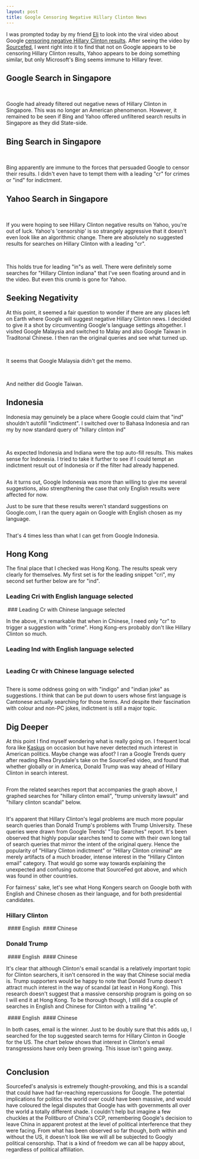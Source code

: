 ```yaml
---
layout: post
title: Google Censoring Negative Hillary Clinton News
---
```

I was prompted today by my friend [Eli](https://twitter.com/5le) to look into the viral video about Google [censoring negative Hillary Clinton results](https://www.youtube.com/watch?v=PFxFRqNmXKg). After seeing the video by [Sourcefed](https://www.facebook.com/SourceFedNews/), I went right into it to find that not on Google appears to be censoring Hillary Clinton results, Yahoo appears to be doing something similar, but only Microsoft's Bing seems immune to Hillary fever.

## Google Search in Singapore

<img src ="/images/sg-hillary-clinton-ind.png" alt="" class="img-rounded img-responsive">

<img src ="/images/sg-hillary-clinton-cri.png" alt="" class="img-rounded img-responsive">

Google had already filtered out negative news of Hillary Clinton in Singapore. This was no longer an American phenomenon. However, it remained to be seen if Bing and Yahoo offered unfiltered search results in Singapore as they did State-side.

## Bing Search in Singapore

<img src ="/images/sg-hillary-clinton-b.png" alt="" class="img-rounded img-responsive">

<img src ="/images/sg-hillary-clinton-c-b.png" alt="" class="img-rounded img-responsive">

Bing apparently are immune to the forces that persuaded Google to censor their results. I didn't even have to tempt them with a leading "cr" for crimes or "ind" for indictment.

## Yahoo Search in Singapore

<img src ="/images/sg-hillary-clinton-c-y.png" alt="" class="img-rounded img-responsive">

<img src ="/images/sg-hillary-clinton-cr-y.png" alt="" class="img-rounded img-responsive">

If you were hoping to see Hillary Clinton negative results on Yahoo, you're out of luck. Yahoo's 'censorship' is so strangely aggressive that it doesn't even look like an algorithmic change. There are absolutely no suggested results for searches on Hillary Clinton with a leading "cr".

<img src ="/images/sg-hillary-clinton-i-y.png" alt="" class="img-rounded img-responsive">

<img src ="/images/sg-hillary-clinton-in-y.png" alt="" class="img-rounded img-responsive">

This holds true for leading "in"s as well. There were definitely some searches for "Hillary Clinton indiana" that I've seen floating around and in the video. But even this crumb is gone for Yahoo.

## Seeking Negativity

At this point, it seemed a fair question to wonder if there are any places left on Earth where Google will suggest negative Hillary Clinton news. I decided to give it a shot by circumventing Google's language settings altogether. I visited Google Malaysia and switched to Malay and also Google Taiwan in Traditonal Chinese. I then ran the original queries and see what turned up.

<img src ="/images/my-hillary-clinton-cri.png" alt="" class="img-rounded img-responsive">

<img src ="/images/my-hillary-clinton-ind.png" alt="" class="img-rounded img-responsive">

It seems that Google Malaysia didn't get the memo.

<img src ="/images/tw-hillary-clinton-cri.png" alt="" class="img-rounded img-responsive">

<img src ="/images/tw-hillary-clinton-ind.png" alt="" class="img-rounded img-responsive">

And neither did Google Taiwan.

## Indonesia

Indonesia may genuinely be a place where Google could claim that "ind" shouldn't autofill "indictment". I switched over to Bahasa Indonesia and ran my by now standard query of "hillary clinton ind"

<img src ="/images/id-hillary-clinton-ind-id.png" alt="" class="img-rounded img-responsive">

<img src ="/images/id-hillary-clinton-indi-id.png" alt="" class="img-rounded img-responsive">

As expected Indonesia and Indiana were the top auto-fill results. This makes sense for Indonesia. I tried to take it further to see if I could tempt an indictment result out of Indonesia or if the filter had already happened.

<img src ="/images/id-hillary-clinton-indic-id.png" alt="" class="img-rounded img-responsive">

As it turns out, Google Indonesia was more than willing to give me several suggestions, also strengthening the case that only English results were affected for now.

Just to be sure that these results weren't standard suggestions on Google.com, I ran the query again on Google with English chosen as my language.

<img src ="/images/us-hillary-clinton-indic-en.png" alt="" class="img-rounded img-responsive">

That's 4 times less than what I can get from Google Indonesia.

## Hong Kong

The final place that I checked was Hong Kong. The results speak very clearly for themselves. My first set is for the leading snippet "cri", my second set further below are for "ind".

### Leading Cri with English language selected
<img src ="/images/hk-hillary-clinton-cri-en.png" alt="" class="img-rounded img-responsive">
### Leading Cr with Chinese language selected
<img src ="/images/hk-hillary-clinton-cr-cn.png" alt="" class="img-rounded img-responsive">

In the above, it's remarkable that when in Chinese, I need only "cr" to trigger a suggestion with "crime". Hong Kong-ers probably don't like Hillary Clinton so much.

### Leading Ind with English language selected
<img src ="/images/hk-hillary-clinton-ind-en.png" alt="" class="img-rounded img-responsive">

### Leading Cr with Chinese language selected
<img src ="/images/hk-hillary-clinton-ind-cn.png" alt="" class="img-rounded img-responsive">

There is some oddness going on with "indigo" and "indian joke" as suggestions. I think that can be put down to users whose first language is Cantonese actually searching for those terms. And despite their fascination with colour and non-PC jokes, indictment is still a major topic.

## Dig Deeper

At this point I find myself wondering what is really going on. I frequent local fora like [Kaskus](http://www.demystifyasia.com/kaskus-indonesias-largest-online-forum/) on occasion but have never detected much interest in American politics. Maybe change was afoot? I ran a Google Trends query after reading Rhea Drysdale's take on the SourceFed video, and found that whether globally or in America, Donald Trump was way ahead of Hillary Clinton in search interest.

<img src ="/images/ww-trump-clinton.png" alt="" class="img-rounded img-responsive">

From the related searches report that accompanies the graph above, I graphed searches for "hillary clinton email", "trump university lawsuit" and "hillary clinton scandal" below.

<img src ="/images/ww-trump-clinton-scandals.png" alt="" class="img-rounded img-responsive">

It's apparent that Hillary Clinton's legal problems are much more popular search queries than Donald Trump's problems with Trump University. These queries were drawn from Google Trends' "Top Searches" report. It's been observed that highly popular searches tend to come with their own long tail of search queries that mirror the intent of the original query. Hence the popularity of "Hillary Clinton indictment" or "Hillary Clinton criminal" are merely artifacts of a much broader, intense interest in the "Hillary Clinton email" category. That would go some way towards explaining the unexpected and confusing outcome that SourceFed got above, and which was found in other countries.

For fairness' sake, let's see what Hong Kongers search on Google both with English and Chinese chosen as their language, and for both presidential candidates.

### Hillary Clinton

<img src ="/images/hk-hillary-clinton-en.png" alt="" class="img-rounded img-responsive">
#### English

<img src ="/images/hk-hillary-clinton-cn.png" alt="" class="img-rounded img-responsive">
#### Chinese

### Donald Trump

<img src ="/images/hk-donald-trump-cn.png" alt="" class="img-rounded img-responsive">
#### English

<img src ="/images/hk-donald-trump-en.png" alt="" class="img-rounded img-responsive">
#### Chinese

It's clear that although Clinton's email scandal is a relatively important topic for Clinton searchers, it isn't censored in the way that Chinese social media is. Trump supporters would be happy to note that Donald Trump doesn't attract much interest in the way of scandal (at least in Hong Kong). This research doesn't suggest that a massive censorship program is going on so I will end it at Hong Kong. To be thorough though, I still did a couple of searches in English and Chinese for Clinton with a trailing "e".

<img src ="/images/hk-hillary-clinton-e-en.png" alt="" class="img-rounded img-responsive">
#### English

<img src ="/images/hk-hillary-clinton-e-cn.png" alt="" class="img-rounded img-responsive">
#### Chinese

In both cases, email is the winner. Just to be doubly sure that this adds up, I searched for the top suggested search terms for Hillary Clinton in Google for the US. The chart below shows that interest in Clinton's email transgressions have only been growing. This issue isn't going away.

<img src ="/images/trends-hillary-clinton-age-twitter-young-email.png" alt="" class="img-rounded img-responsive">

## Conclusion

Sourcefed's analysis is extremely thought-provoking, and this is a scandal that could have had far-reaching repercussions for Google. The potential implications for politics the world over could have been massive, and would have coloured the legal disputes that Google has with governments all over the world a totally different shade. I couldn't help but imagine a few chuckles at the Politburo of China's CCP, remembering Google's decision to leave China in apparent protest at the level of political interference that they were facing. From what has been observed so far though, both within and without the US, it doesn't look like we will all be subjected to Googly political censorship. That is a kind of freedom we can all be happy about, regardless of political affiliation.